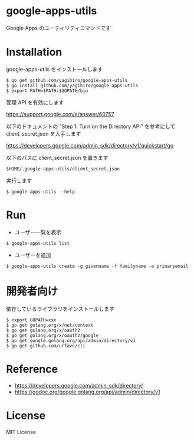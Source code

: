 # google-apps-utils

Google Apps のユーティリティコマンドです

# Installation

google-apps-utils をインストールします

```
$ go get github.com/yagihiro/google-apps-utils
$ go install github.com/yagihiro/google-apps-utils
$ export PATH=$PATH:$GOPATH/bin
```

管理 API を有効にします

https://support.google.com/a/answer/60757

以下のドキュメントの "Step 1: Turn on the Directory API" を参考にして client_secret.json を入手します

https://developers.google.com/admin-sdk/directory/v1/quickstart/go

以下のパスに client_secret.json を置きます

```
$HOME/.google-apps-utils/client_secret.json
```

実行します
```
$ google-apps-utils --help
```


# Run

* ユーザー一覧を表示

```
$ google-apps-utils list
```

* ユーザーを追加

```
$ google-apps-utils create -g givenname -f familyname -e primaryemail
```

# 開発者向け

依存しているライブラリをインストールします

```
$ export GOPATH=xxx
$ go get golang.org/x/net/context
$ go get golang.org/x/oauth2
$ go get golang.org/x/oauth2/google
$ go get google.golang.org/api/admin/directory/v1
$ go get github.com/urfave/cli
```

# Reference

* https://developers.google.com/admin-sdk/directory/
* https://godoc.org/google.golang.org/api/admin/directory/v1

# License

MIT License
